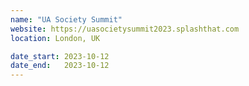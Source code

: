 ```yaml
---
name: "UA Society Summit"
website: https://uasocietysummit2023.splashthat.com
location: London, UK

date_start: 2023-10-12
date_end:   2023-10-12
---
```

